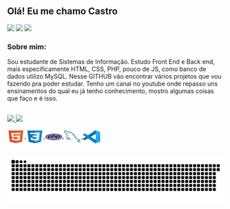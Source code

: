 ## Olá! Eu me chamo Castro 


<div>
  <a href="https://www.youtube.com/channel/UC20O7cplZyp1U9iCnfF-jqA" target="_blank"><img src="https://img.shields.io/badge/YouTube-FF0000?style=for-the-badge&logo=youtube&logoColor=white" target="_blank"></a>
  <a href="https://instagram.com/caxtroooo" target="_blank"><img src="https://img.shields.io/badge/-Instagram-%23E4405F?style=for-the-badge&logo=instagram&logoColor=white" target="_blank"></a>
   <a href="https://www.linkedin.com/in/paulo-castro-5578b5216/" target="_blank"><img src="https://img.shields.io/badge/LinkedIn-0077B5?style=for-the-badge&logo=linkedin&logoColor=white" target="_blank"></a>
</div>

<div>
<h3>Sobre mim:</h3>
Sou estudante de Sistemas de Informação. Estudo Front End e Back end, mais especificamente HTML, CSS, PHP, pouco de JS, como banco de dados utilizo MySQL. Nesse GITHUB vão encontrar vários projetos que vou fazendo pra poder estudar. Tenho um canal no youtube onde repasso uns ensinamentos do qual eu já tenho conhecimento, mostro algumas coisas que faço e é isso.
</div>

##
 <div>
  <a href="https://github.com/PauloCastro17">
  <img height="180em" src="https://github-readme-stats.vercel.app/api?username=PauloCastro17&show_icons=true&theme=dark&include_all_commits=true&count_private=true"/>
  <img height="180em" src="https://github-readme-stats.vercel.app/api/top-langs/?username=PauloCastro17&layout=compact&langs_count=7&theme=dark"/>
</div>
<div style="display: inline_block"><br>
  <img align="center" alt="Castro-HTML" height="30" width="40" src="https://raw.githubusercontent.com/devicons/devicon/master/icons/html5/html5-original.svg">
  <img align="center" alt="Castro-CSS" height="30" width="40" src="https://raw.githubusercontent.com/devicons/devicon/master/icons/css3/css3-original.svg">
  <img align="center" alt="Castro-PHP" height="30" width="40" src="https://github.com/devicons/devicon/blob/master/icons/php/php-original.svg">
  <img align="center" alt="Castro-MYSQL" height="30" width="40" src="https://github.com/devicons/devicon/blob/master/icons/mysql/mysql-original.svg">
  <img align="center" alt="Catro-VSCODE" height="30" width="40" src="https://github.com/devicons/devicon/blob/master/icons/vscode/vscode-original.svg"> 
</div>
  
  ##
 
<div> 
  
  
  ![Snake animation](https://github.com/PauloCastro17/PauloCastro17/blob/output/github-contribution-grid-snake.svg)

  
  </div>
